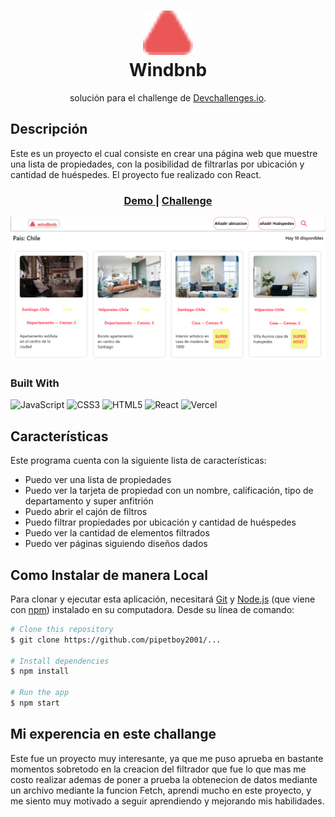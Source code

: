 <div align="center">
      <h1> <img src="./public/logo512.png" width="80px"><br/>Windbnb</h1></div>

<div align="center">
   solución para el  challenge de  <a href="http://devchallenges.io" target="_blank">Devchallenges.io</a>.
</div>

## Descripción
Este es un proyecto el cual consiste en crear una página web que muestre una lista de propiedades, con la posibilidad de filtrarlas por ubicación y cantidad de huéspedes. El proyecto fue realizado con React.

<div align="center">
  <h3>
    <a href="https://windbnb-silk.vercel.app/">
      Demo
    </a>
    <span> | </span>
    <a href="https://devchallenges.io/challenges/3JFYedSOZqAxYuOCNmYD">
      Challenge
    </a>
  </h3>
</div>

![screenshot](public/Page.png)


### Built With
 ![JavaScript](https://img.shields.io/badge/javascript-%23323330.svg?style=for-the-badge&logo=javascript&logoColor=%23F7DF1E) ![CSS3](https://img.shields.io/badge/css3-%231572B6.svg?style=for-the-badge&logo=css3&logoColor=white) ![HTML5](https://img.shields.io/badge/html5-%23E34F26.svg?style=for-the-badge&logo=html5&logoColor=white) ![React](https://img.shields.io/badge/react-%2320232a.svg?style=for-the-badge&logo=react&logoColor=%2361DAFB) ![Vercel](https://img.shields.io/badge/vercel-%23000000.svg?style=for-the-badge&logo=vercel&logoColor=white)

## Características
Este programa cuenta con la siguiente lista de características:

- Puedo ver una lista de propiedades
- Puedo ver la tarjeta de propiedad con un nombre, calificación, tipo de departamento y super anfitrión
- Puedo abrir el cajón de filtros
- Puedo filtrar propiedades por ubicación y cantidad de huéspedes
- Puedo ver la cantidad de elementos filtrados
- Puedo ver páginas siguiendo diseños dados


## Como Instalar de manera Local
Para clonar y ejecutar esta aplicación, necesitará [Git](https://git-scm.com) y [Node.js](https://nodejs.org/en/download/) (que viene con [ npm](http://npmjs.com)) instalado en su computadora. Desde su línea de comando:

```bash
# Clone this repository
$ git clone https://github.com/pipetboy2001/...

# Install dependencies
$ npm install

# Run the app
$ npm start
```
## Mi experencia en este challange
Este fue un proyecto muy interesante, ya que me puso aprueba en bastante momentos sobretodo en la creacion del filtrador que fue lo que mas me costo realizar ademas de poner a prueba la obtenecion de datos mediante un archivo mediante la funcion Fetch, aprendi mucho en este proyecto, y me siento muy motivado a seguir aprendiendo y mejorando mis habilidades.